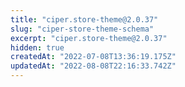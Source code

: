```yaml
---
title: "ciper.store-theme@2.0.37"
slug: "ciper-store-theme-schema"
excerpt: "ciper.store-theme@2.0.37"
hidden: true
createdAt: "2022-07-08T13:36:19.175Z"
updatedAt: "2022-08-08T22:16:33.742Z"
---
```

